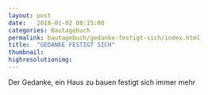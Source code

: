 ```yaml
---
layout: post
date:   2018-01-02 08:15:00
categories: Bautagebuch
permalink: bautagebuch/gedanke-festigt-sich/index.html
title:  "GEDANKE FESTIGT SICH"
thumbnail: 
highresolutionimg: 
---
```


<div class="entry-content">

Der Gedanke, ein Haus zu bauen festigt sich immer mehr

</div><!-- .entry-content -->
